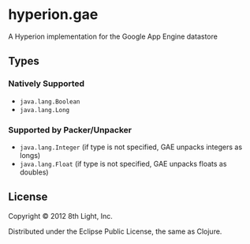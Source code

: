 hyperion.gae
============

A Hyperion implementation for the Google App Engine datastore

## Types

### Natively Supported

* `java.lang.Boolean`
* `java.lang.Long`

### Supported by Packer/Unpacker

* `java.lang.Integer` (if type is not specified, GAE unpacks integers as longs)
* `java.lang.Float` (if type is not specified, GAE unpacks floats as doubles)

## License

Copyright © 2012 8th Light, Inc.

Distributed under the Eclipse Public License, the same as Clojure.
